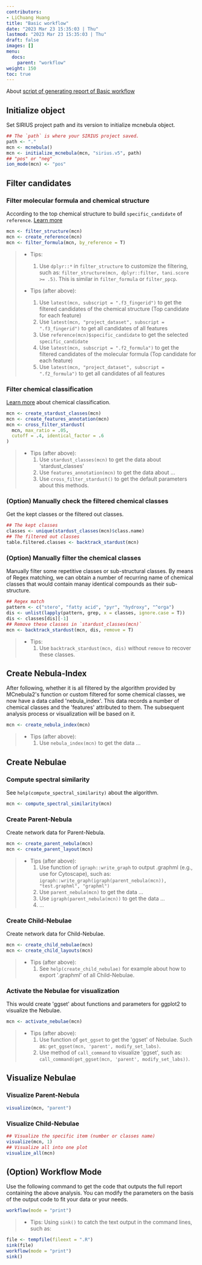 ```yaml
---
contributors:
- LiChuang Huang
title: "Basic workflow"
date: "2023 Mar 23 15:35:03 | Thu"
lastmod: "2023 Mar 23 15:35:03 | Thu"
draft: false
images: []
menu:
  docs:
    parent: "workflow"
weight: 150
toc: true
---
```




About 
[script of generating report of Basic
workflow](/docs/workflow/basic_workflow/#option-workflow-mode)

## Initialize object

Set SIRIUS project path and its version to initialize mcnebula object.


```r
## The `path` is where your SIRIUS project saved.
path <- "."
mcn <- mcnebula()
mcn <- initialize_mcnebula(mcn, "sirius.v5", path)
## "pos" or "neg"
ion_mode(mcn) <- "pos"
```

## Filter candidates

### Filter molecular formula and chemical structure

According to the top chemical structure to build `specific_candidate` of `reference`.
[Learn more](/docs/prologue/introduction/#chemical-structure-and-formula)


```r
mcn <- filter_structure(mcn)
mcn <- create_reference(mcn)
mcn <- filter_formula(mcn, by_reference = T)
```

> - Tips:
>     1. Use `dplyr::*` in `filter_structure` to customize the filtering,
>     such as: `filter_structure(mcn, dplyr::filter, tani.score >= .5)`. This
>     is similar in `filter_formula` or `filter_ppcp`.
> 
> - Tips (after above): 
>     1. Use `latest(mcn, subscript = ".f3_fingerid")` to get the filtered
>     candidates of the chemical structure (Top candidate for each feature)
>     2. Use `latest(mcn, "project_dataset", subscript = ".f3_fingerid")` to
>     get all candidates of all features
>     3. Use `reference(mcn)$specific_candidate` to get the selected
>     `specific_candidate`
>     4. Use `latest(mcn, subscript = ".f2_formula")` to get the filtered
>     candidates of the molecular formula (Top candidate for each feature)
>     5. Use `latest(mcn, "project_dataset", subscript = ".f2_formula")` to
>     get all candidates of all features

### Filter chemical classification

[Learn more](/docs/prologue/introduction/#chemical-classification)
about chemical classification.


```r
mcn <- create_stardust_classes(mcn)
mcn <- create_features_annotation(mcn)
mcn <- cross_filter_stardust(
  mcn, max_ratio = .05,
  cutoff = .4, identical_factor = .6
)
```

> - Tips (after above):
>     1. Use `stardust_classes(mcn)` to get the data about 'stardust_classes'
>     2. Use `features_annotation(mcn)` to get the data about ...
>     3. Use `cross_filter_stardust()` to get the default parameters about this methods.

### (Option) Manually check the filtered chemical classes

Get the kept classes or the filtered out classes.


```r
## The kept classes
classes <- unique(stardust_classes(mcn)$class.name)
## The filtered out classes
table.filtered.classes <- backtrack_stardust(mcn)
```

### (Option) Manually filter the chemical classes

Manually filter some repetitive classes or sub-structural classes.
By means of Regex matching, we can obtain a number of recurring
name of chemical classes that would contain manay identical compounds
as their sub-structure.


```r
## Regex match
pattern <- c("stero", "fatty acid", "pyr", "hydroxy", "^orga")
dis <- unlist(lapply(pattern, grep, x = classes, ignore.case = T))
dis <- classes[dis][-1]
## Remove these classes in `stardust_classes(mcn)`
mcn <- backtrack_stardust(mcn, dis, remove = T)
```

> - Tips:
>     1. Use `backtrack_stardust(mcn, dis)` without `remove` to recover these classes.

## Create Nebula-Index

After following, whether it is all filtered by the algorithm provided by
MCnebula2's function or custom filtered for some chemical classes, we now have
a data called 'nebula_index'.  This data records a number of chemical classes
and the 'features' attributed to them.  The subsequent analysis process or
visualization will be based on it.


```r
mcn <- create_nebula_index(mcn)
```

> - Tips (after above):
>     1. Use `nebula_index(mcn)` to get the data ...

## Create Nebulae

### Compute spectral similarity

See `help(compute_spectral_similarity)` about the algorithm.


```r
mcn <- compute_spectral_similarity(mcn)
```

### Create Parent-Nebula

Create network data for Parent-Nebula.


```r
mcn <- create_parent_nebula(mcn)
mcn <- create_parent_layout(mcn)
```

> - Tips (after above): 
>     1. Use function of `igraph::write_graph` to output .graphml (e.g., use for Cytoscape),
>     such as: `igraph::write_graph(igraph(parent_nebula(mcn)), "test.graphml", "graphml")`
>     2. Use `parent_nebula(mcn)` to get the data ...
>     3. Use `igraph(parent_nebula(mcn))` to get the data ...
>     4. ...

### Create Child-Nebulae

Create network data for Child-Nebulae.


```r
mcn <- create_child_nebulae(mcn)
mcn <- create_child_layouts(mcn)
```

> - Tips (after above): 
>     1. See `help(create_child_nebulae)` for example about how to export
>     '.graphml' of all Child-Nebulae.

### Activate the Nebulae for visualization

This would create 'ggset' about functions and parameters for ggplot2
to visualize the Nebulae.


```r
mcn <- activate_nebulae(mcn)
```

> - Tips (after above): 
>     1. Use function of `get_ggset` to get the 'ggset' of Nebulae. Such as:
>     `get_ggset(mcn, 'parent', modify_set_labs)`.
>     2. Use method of `call_command` to visualize 'ggset', such as:
>     `call_command(get_ggset(mcn, 'parent', modify_set_labs))`.

## Visualize Nebulae

### Visualize Parent-Nebula


```r
visualize(mcn, "parent")
```

### Visualize Child-Nebulae


```r
## Visualize the specific item (number or classes name)
visualize(mcn, 1)
## Visualize all into one plot
visualize_all(mcn)
```

## (Option) Workflow Mode

Use the following command to get the code that outputs the full report
containing the above analysis. You can modify the parameters on the basis of
the output code to fit your data or your needs.


```r
workflow(mode = "print")
```

> - Tips: Using `sink()` to catch the text output in the command lines, such as:


```r
file <- tempfile(fileext = ".R")
sink(file)
workflow(mode = "print")
sink()
```
